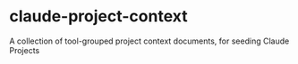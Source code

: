 # claude-project-context
A collection of tool-grouped project context documents, for seeding Claude Projects
